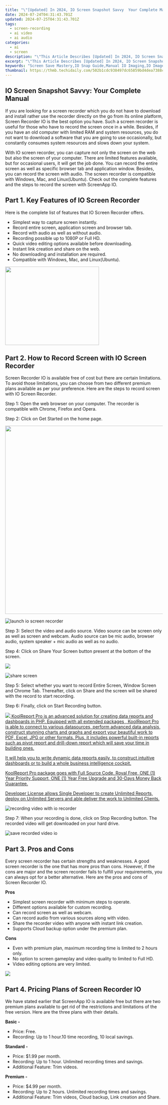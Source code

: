 ```yaml
---
title: "\"[Updated] In 2024, IO Screen Snapshot Savvy  Your Complete Manual\""
date: 2024-07-24T04:31:43.701Z
updated: 2024-07-25T04:31:43.701Z
tags: 
  - screen-recording
  - ai video
  - ai audio
categories: 
  - ai
  - screen
description: "\"This Article Describes [Updated] In 2024, IO Screen Snapshot Savvy: Your Complete Manual\""
excerpt: "\"This Article Describes [Updated] In 2024, IO Screen Snapshot Savvy: Your Complete Manual\""
keywords: "Screen Save Mastery,IO Snap Guide,Manual IO Imaging,IO Image Handling,Screen Capture Expert,Snapshot Techniques,IO Snapshot Basics"
thumbnail: https://thmb.techidaily.com/502b1cdc938497dc65859bd4dea7388cbc83b5388aae8627911832c708fd7626.jpg
---
```


## IO Screen Snapshot Savvy: Your Complete Manual

If you are looking for a screen recorder which you do not have to download and install rather use the recorder directly on the go from its online platform, Screen Recorder IO is the best option you have. Such a screen recorder is useful for those who have to record the screen once in a while. Besides, if you have an old computer with limited RAM and system resources, you do not want to download a software that you are going to use occasionally, but constantly consumes system resources and slows down your system.

With IO screen recorder, you can capture not only the screen on the web but also the screen of your computer. There are limited features available, but for occasional users, it will get the job done. You can record the entire screen as well as specific browser tab and application window. Besides, you can record the screen with audio. The screen recorder is compatible with Windows, Mac, and Linux(Ubuntu). Check out the complete features and the steps to record the screen with ScreenApp IO.

## Part 1\. Key Features of IO Screen Recorder

Here is the complete list of features that IO Screen Recorder offers.

* Simplest way to capture screen instantly.
* Record entire screen, application screen and browser tab.
* Record with audio as well as without audio.
* Recording possible up to 1080P or Full HD.
* Quick video editing options available before downloading.
* Instant link creation and share on the web.
* No downloading and installation are required.
* Compatible with Windows, Mac, and Linux(Ubuntu).

<!-- affiliate ads begin -->
<a href="https://caperobbin.sjv.io/c/5597632/2006118/18460" target="_top" id="2006118"><img src="//a.impactradius-go.com/display-ad/18460-2006118" border="0" alt="" width="300" height="250"/></a><img height="0" width="0" src="https://imp.pxf.io/i/5597632/2006118/18460" style="position:absolute;visibility:hidden;" border="0" />
<!-- affiliate ads end -->
## Part 2\. How to Record Screen with IO Screen Recorder

Screen Recorder IO is available free of cost but there are certain limitations. To avoid those limitations, you can choose from two different premium plans available as per your preference. Here are the steps to record screen with IO Screen Recorder.

Step 1: Open the web browser on your computer. The recorder is compatible with Chrome, Firefox and Opera.

Step 2: Click on Get Started on the home page.

<!-- affiliate ads begin -->
<a href="https://appsumo.8odi.net/c/5597632/2087389/7443" target="_top" id="2087389"><img src="//a.impactradius-go.com/display-ad/7443-2087389" border="0" alt="" width="1200" height="600"/></a><img height="0" width="0" src="https://appsumo.8odi.net/i/5597632/2087389/7443" style="position:absolute;visibility:hidden;" border="0" />
<!-- affiliate ads end -->
![launch io screen recorder](https://images.wondershare.com/filmora/article-images/screen-recorder-io-launch.jpg)

Step 3: Select the video and audio source. Video source can be screen only as well as screen and webcam. Audio source can be mic audio, browser audio, system speaker + mic audio as well as no audio.

Step 4: Click on Share Your Screen button present at the bottom of the screen.

<!-- affiliate ads begin -->
<a href="https://secure.2checkout.com/order/checkout.php?PRODS=19080710&QTY=1&AFFILIATE=108875&CART=1"><img src="https://smart-seo-tool.com/images/SmartSEOAuditorBox.png" border="0"></a>
<!-- affiliate ads end -->
![share screen](https://images.wondershare.com/filmora/article-images/screen-recorder-io-share-screen.jpg)

Step 5: Select whether you want to record Entire Screen, Window Screen and Chrome Tab. Thereafter, click on Share and the screen will be shared with the record to start recording.

Step 6: Finally, click on Start Recording button.

<!-- affiliate ads begin -->
<a href="https://secure.2checkout.com/order/checkout.php?PRODS=4737285&QTY=1&AFFILIATE=108875&CART=1"><img src="https://secure.avangate.com/images/merchant/b2f83c409ce63012229fb9cd465bdcfe/products/copy_reporting_system.png" border="0">  KoolReport Pro  is an advanced solution for creating data reports and dashboards in PHP. Equipped with all  extended packages , KoolReport Pro is able to connect to various datasources, perform advanced data analysis, construct stunning charts and graphs and export your beautiful work to PDF, Excel, JPG or other formats. Plus, it includes powerful built-in reports such as pivot report and drill-down report which will save your time in building ones. 

 It will help you to write dynamic data reports easily, to construct intuitive dashboards or to build a whole business intelligence cockpit. 

  KoolReport Pro  package goes with Full Source Code, Royal Free, ONE (1) Year Priority Support, ONE (1) Year Free Upgrade and 30-Days Money Back Guarantee. 

  Developer License  allows  Single Developer  to create Unlimited Reports, deploy on Unlimited Servers and able deliver the work to Unlimited Clients. </a>
<!-- affiliate ads end -->
![recording video with io recorder](https://images.wondershare.com/filmora/article-images/screen-recorder-io-recording.jpg)

Step 7: When your recording is done, click on Stop Recording button. The recorded video will get downloaded on your hard drive.

![save recorded video io](https://images.wondershare.com/filmora/article-images/io-recorded-videos.jpg)

## Part 3\. Pros and Cons

Every screen recorder has certain strengths and weaknesses. A good screen recorder is the one that has more pros than cons. However, if the cons are major and the screen recorder fails to fulfill your requirements, you can always opt for a better alternative. Here are the pros and cons of Screen Recorder IO.

**Pros**

* Simplest screen recorder with minimum steps to operate.
* Different options available for custom recording.
* Can record screen as well as webcam.
* Can record audio from various sources along with video.
* Share the recorder video with anyone with instant link creation.
* Supports Cloud backup option under the premium plan.

**Cons**

* Even with premium plan, maximum recording time is limited to 2 hours only.
* No option to screen gameplay and video quality to limited to Full HD.
* Video editing options are very limited.

<!-- affiliate ads begin -->
<a href="https://secure.2checkout.com/order/checkout.php?PRODS=33729450&QTY=1&AFFILIATE=108875&CART=1"><img src="https://secure.avangate.com/images/merchant/7f687767ccf20fcea1c9dc4a5adc2326/Digisigner_banner_728_x_90_color_version.png" border="0"></a>
<!-- affiliate ads end -->
## Part 4\. Pricing Plans of Screen Recorder IO

We have stated earlier that ScreenApp IO is available free but there are two premium plans available to get rid of the restrictions and limitations of the free version. Here are the three plans with their details.

**Basic -**

* Price: Free.
* Recording: Up to 1 hour.10 time recording, 10 local savings.

**Standard -**

* Price: $1.99 per month.
* Recording: Up to 1 hour. Unlimited recording times and savings.
* Additional Feature: Trim videos.

**Premium -**

* Price: $4.99 per month.
* Recording: Up to 2 hours. Unlimited recording times and savings.
* Additional Feature: Trim videos, Cloud backup, Link creation and Share.

<!-- affiliate ads begin -->
<span id="1793213">
					<video width="1080" height="1620" style="cursor:pointer"
           poster="//a.impactradius-go.com/display-clicktoplayimage/1793213.jpeg"
           onclick="if(!this.playClicked){this.play();this.setAttribute('controls',true);this.playClicked=true;}">
	   <source src="//a.impactradius-go.com/display-ad/19135-1793213">
	   <img src="//a.impactradius-go.com/display-clicktoplayimage/1793213.jpeg" style="border: none; height: 100%; width: 100%; object-fit: contain">
	</video>
	<div style="width:1080px;text-align:center"><a href="javascript:window.open(decodeURIComponent('https%3A%2F%2Ftinyland.pxf.io%2Fc%2F5597632%2F1793213%2F19135'), '_blank');void(0);">Click here</a></div>
</span>
<img height="0" width="0" src="https://imp.pxf.io/i/5597632/1793213/19135" style="position:absolute;visibility:hidden;" border="0" />
<!-- affiliate ads end -->
## Part 5\. Alternative Way to Record Computer Screen

If you are not satisfied with the limited features of free Screen App IO and you have decided to spend some to purchase a professional screen recorder, we recommend [Filmora Screen Recording Program](https://tools.techidaily.com/wondershare/filmora/download/). Filmora is both a screen recorder as well as a video editor. Therefore, after recording the video, you can add sound effects, video effects, filters, transitions and much more.

<!-- affiliate ads begin -->
<a href="https://zebaoaffiliateprogram.pxf.io/c/5597632/1853659/21526" target="_top" id="1853659"><img src="//a.impactradius-go.com/display-ad/21526-1853659" border="0" alt="" width="1920" height="750"/></a><img height="0" width="0" src="https://imp.pxf.io/i/5597632/1853659/21526" style="position:absolute;visibility:hidden;" border="0" />
<!-- affiliate ads end -->
![start screen recording](https://images.wondershare.com/filmora/article-images/start-recording-screen.jpg)

The quality of recording is far better than Screen Recorder IO as you can record up to 4K resolution. Moreover, you can record anything, and that includes gameplay. You can even add voiceover after recording. Basically, the software is designed to produce professional-quality screen recording videos.

[Try It Free](https://tools.techidaily.com/wondershare/filmora/download/)

For Win 7 or later (64-bit)

[Try It Free](https://tools.techidaily.com/wondershare/filmora/download/)

For macOS 10.12 or later

**Key Features**

* Capture any screen activity including gameplay.
* Record screen up to 4K resolution as per screen.
* Record from webcam along with the screen.
* Record audio from different audio sources.
* Add voiceover to recorded videos.
* Use green screen technology for stunning background.
* Highlight mouse pointer with clicking sound.
* Add audio and video effects, filters, and transitions.

## The Bottom Line

Screen Recorder IO is a unique screen recorder that you do not have to download and install on your computer. You can simply open their official website and start recording your computer screen. The video quality is not super high, but it gets the job done. There are various standard features available, but even the premium plan has several limitations. It is available for free and therefore, you should give it a try. If you are not satisfied, you can opt for Wondershare Filmora for professional-quality screen recording.

Part 2\. How to Record Screen with IO Screen Recorder

Screen Recorder IO is available free of cost but there are certain limitations. To avoid those limitations, you can choose from two different premium plans available as per your preference. Here are the steps to record screen with IO Screen Recorder.

Step 1: Open the web browser on your computer. The recorder is compatible with Chrome, Firefox and Opera.

Step 2: Click on Get Started on the home page.

<!-- affiliate ads begin -->
<a href="https://shop.emeditor.com/order/checkout.php?PRODS=4631722&QTY=1&AFFILIATE=108875&CART=1"><img src="https://www.emeditor.com/wp-content/uploads/2023/05/frontpage2-2048x588.webp" border="0">EmEditor Professional (Lifetime License, non-store app)</a>
<!-- affiliate ads end -->
![launch io screen recorder](https://images.wondershare.com/filmora/article-images/screen-recorder-io-launch.jpg)

Step 3: Select the video and audio source. Video source can be screen only as well as screen and webcam. Audio source can be mic audio, browser audio, system speaker + mic audio as well as no audio.

Step 4: Click on Share Your Screen button present at the bottom of the screen.

![share screen](https://images.wondershare.com/filmora/article-images/screen-recorder-io-share-screen.jpg)

Step 5: Select whether you want to record Entire Screen, Window Screen and Chrome Tab. Thereafter, click on Share and the screen will be shared with the record to start recording.

Step 6: Finally, click on Start Recording button.

![recording video with io recorder](https://images.wondershare.com/filmora/article-images/screen-recorder-io-recording.jpg)

Step 7: When your recording is done, click on Stop Recording button. The recorded video will get downloaded on your hard drive.

<!-- affiliate ads begin -->
<a href="https://secure.textstudio.com/order/checkout.php?PRODS=35633281&QTY=1&AFFILIATE=108875&CART=1"> <img src="https://secure.avangate.com/images/merchant/d6eb8222c9718486bdabce8b897380f7/products/2_premium-icon.png" border="0"> Take advantage of PREMIUM features. 
Create your texts / logos without any limitation. 
No attribution required when downloading. 
No advertising on the website. 
 TextStudio.com  PREMIUM - Monthly Membership</a>
<!-- affiliate ads end -->
![save recorded video io](https://images.wondershare.com/filmora/article-images/io-recorded-videos.jpg)

## Part 3\. Pros and Cons

Every screen recorder has certain strengths and weaknesses. A good screen recorder is the one that has more pros than cons. However, if the cons are major and the screen recorder fails to fulfill your requirements, you can always opt for a better alternative. Here are the pros and cons of Screen Recorder IO.

**Pros**

* Simplest screen recorder with minimum steps to operate.
* Different options available for custom recording.
* Can record screen as well as webcam.
* Can record audio from various sources along with video.
* Share the recorder video with anyone with instant link creation.
* Supports Cloud backup option under the premium plan.

**Cons**

* Even with premium plan, maximum recording time is limited to 2 hours only.
* No option to screen gameplay and video quality to limited to Full HD.
* Video editing options are very limited.

## Part 4\. Pricing Plans of Screen Recorder IO

We have stated earlier that ScreenApp IO is available free but there are two premium plans available to get rid of the restrictions and limitations of the free version. Here are the three plans with their details.

**Basic -**

* Price: Free.
* Recording: Up to 1 hour.10 time recording, 10 local savings.

**Standard -**

* Price: $1.99 per month.
* Recording: Up to 1 hour. Unlimited recording times and savings.
* Additional Feature: Trim videos.

**Premium -**

* Price: $4.99 per month.
* Recording: Up to 2 hours. Unlimited recording times and savings.
* Additional Feature: Trim videos, Cloud backup, Link creation and Share.

## Part 5\. Alternative Way to Record Computer Screen

If you are not satisfied with the limited features of free Screen App IO and you have decided to spend some to purchase a professional screen recorder, we recommend [Filmora Screen Recording Program](https://tools.techidaily.com/wondershare/filmora/download/). Filmora is both a screen recorder as well as a video editor. Therefore, after recording the video, you can add sound effects, video effects, filters, transitions and much more.

<!-- affiliate ads begin -->
<a href="https://ukaidot.sjv.io/c/5597632/1793233/19578" target="_top" id="1793233"><img src="//a.impactradius-go.com/display-ad/19578-1793233" border="0" alt="" width="1200" height="1200"/></a><img height="0" width="0" src="https://imp.pxf.io/i/5597632/1793233/19578" style="position:absolute;visibility:hidden;" border="0" />
<!-- affiliate ads end -->
![start screen recording](https://images.wondershare.com/filmora/article-images/start-recording-screen.jpg)

The quality of recording is far better than Screen Recorder IO as you can record up to 4K resolution. Moreover, you can record anything, and that includes gameplay. You can even add voiceover after recording. Basically, the software is designed to produce professional-quality screen recording videos.

[Try It Free](https://tools.techidaily.com/wondershare/filmora/download/)

For Win 7 or later (64-bit)

[Try It Free](https://tools.techidaily.com/wondershare/filmora/download/)

For macOS 10.12 or later

**Key Features**

* Capture any screen activity including gameplay.
* Record screen up to 4K resolution as per screen.
* Record from webcam along with the screen.
* Record audio from different audio sources.
* Add voiceover to recorded videos.
* Use green screen technology for stunning background.
* Highlight mouse pointer with clicking sound.
* Add audio and video effects, filters, and transitions.

## The Bottom Line

Screen Recorder IO is a unique screen recorder that you do not have to download and install on your computer. You can simply open their official website and start recording your computer screen. The video quality is not super high, but it gets the job done. There are various standard features available, but even the premium plan has several limitations. It is available for free and therefore, you should give it a try. If you are not satisfied, you can opt for Wondershare Filmora for professional-quality screen recording.

Part 2\. How to Record Screen with IO Screen Recorder

Screen Recorder IO is available free of cost but there are certain limitations. To avoid those limitations, you can choose from two different premium plans available as per your preference. Here are the steps to record screen with IO Screen Recorder.

Step 1: Open the web browser on your computer. The recorder is compatible with Chrome, Firefox and Opera.

Step 2: Click on Get Started on the home page.

<!-- affiliate ads begin -->
<a href="https://printrendy.pxf.io/c/5597632/1453721/17020" target="_top" id="1453721"><img src="//a.impactradius-go.com/display-ad/17020-1453721" border="0" alt="" width="300" height="250"/></a><img height="0" width="0" src="https://imp.pxf.io/i/5597632/1453721/17020" style="position:absolute;visibility:hidden;" border="0" />
<!-- affiliate ads end -->
![launch io screen recorder](https://images.wondershare.com/filmora/article-images/screen-recorder-io-launch.jpg)

Step 3: Select the video and audio source. Video source can be screen only as well as screen and webcam. Audio source can be mic audio, browser audio, system speaker + mic audio as well as no audio.

Step 4: Click on Share Your Screen button present at the bottom of the screen.

<!-- affiliate ads begin -->
<a href="https://secure.2checkout.com/order/checkout.php?PRODS=4550420&QTY=1&AFFILIATE=108875&CART=1"><img src="https://www.pearlmountainsoft.com/n_img/product/pic/f_02.jpg" border="0">PearlMountain Image Converter</a>
<!-- affiliate ads end -->
![share screen](https://images.wondershare.com/filmora/article-images/screen-recorder-io-share-screen.jpg)

Step 5: Select whether you want to record Entire Screen, Window Screen and Chrome Tab. Thereafter, click on Share and the screen will be shared with the record to start recording.

Step 6: Finally, click on Start Recording button.

![recording video with io recorder](https://images.wondershare.com/filmora/article-images/screen-recorder-io-recording.jpg)

Step 7: When your recording is done, click on Stop Recording button. The recorded video will get downloaded on your hard drive.

![save recorded video io](https://images.wondershare.com/filmora/article-images/io-recorded-videos.jpg)

<!-- affiliate ads begin -->
<a href="https://order.glarysoft.com/order/checkout.php?PRODS=4691139&QTY=1&AFFILIATE=108875&CART=1"><img src="https://secure.avangate.com/images/merchant/6734fa703f6633ab896eecbdfad8953a/products/SU-200-1.png" border="0">Software Update Pro - Check and update software installed on your computer. </a>
<!-- affiliate ads end -->
## Part 3\. Pros and Cons

Every screen recorder has certain strengths and weaknesses. A good screen recorder is the one that has more pros than cons. However, if the cons are major and the screen recorder fails to fulfill your requirements, you can always opt for a better alternative. Here are the pros and cons of Screen Recorder IO.

**Pros**

* Simplest screen recorder with minimum steps to operate.
* Different options available for custom recording.
* Can record screen as well as webcam.
* Can record audio from various sources along with video.
* Share the recorder video with anyone with instant link creation.
* Supports Cloud backup option under the premium plan.

**Cons**

* Even with premium plan, maximum recording time is limited to 2 hours only.
* No option to screen gameplay and video quality to limited to Full HD.
* Video editing options are very limited.

## Part 4\. Pricing Plans of Screen Recorder IO

We have stated earlier that ScreenApp IO is available free but there are two premium plans available to get rid of the restrictions and limitations of the free version. Here are the three plans with their details.

**Basic -**

* Price: Free.
* Recording: Up to 1 hour.10 time recording, 10 local savings.

**Standard -**

* Price: $1.99 per month.
* Recording: Up to 1 hour. Unlimited recording times and savings.
* Additional Feature: Trim videos.

**Premium -**

* Price: $4.99 per month.
* Recording: Up to 2 hours. Unlimited recording times and savings.
* Additional Feature: Trim videos, Cloud backup, Link creation and Share.

## Part 5\. Alternative Way to Record Computer Screen

If you are not satisfied with the limited features of free Screen App IO and you have decided to spend some to purchase a professional screen recorder, we recommend [Filmora Screen Recording Program](https://tools.techidaily.com/wondershare/filmora/download/). Filmora is both a screen recorder as well as a video editor. Therefore, after recording the video, you can add sound effects, video effects, filters, transitions and much more.

![start screen recording](https://images.wondershare.com/filmora/article-images/start-recording-screen.jpg)

The quality of recording is far better than Screen Recorder IO as you can record up to 4K resolution. Moreover, you can record anything, and that includes gameplay. You can even add voiceover after recording. Basically, the software is designed to produce professional-quality screen recording videos.

[Try It Free](https://tools.techidaily.com/wondershare/filmora/download/)

For Win 7 or later (64-bit)

[Try It Free](https://tools.techidaily.com/wondershare/filmora/download/)

For macOS 10.12 or later

**Key Features**

* Capture any screen activity including gameplay.
* Record screen up to 4K resolution as per screen.
* Record from webcam along with the screen.
* Record audio from different audio sources.
* Add voiceover to recorded videos.
* Use green screen technology for stunning background.
* Highlight mouse pointer with clicking sound.
* Add audio and video effects, filters, and transitions.

<!-- affiliate ads begin -->
<a href="https://versadesk.pxf.io/c/5597632/1892107/21290" target="_top" id="1892107"><img src="//a.impactradius-go.com/display-ad/21290-1892107" border="0" alt="" width="1200" height="628"/></a><img height="0" width="0" src="https://imp.pxf.io/i/5597632/1892107/21290" style="position:absolute;visibility:hidden;" border="0" />
<!-- affiliate ads end -->
## The Bottom Line

Screen Recorder IO is a unique screen recorder that you do not have to download and install on your computer. You can simply open their official website and start recording your computer screen. The video quality is not super high, but it gets the job done. There are various standard features available, but even the premium plan has several limitations. It is available for free and therefore, you should give it a try. If you are not satisfied, you can opt for Wondershare Filmora for professional-quality screen recording.

Part 2\. How to Record Screen with IO Screen Recorder

Screen Recorder IO is available free of cost but there are certain limitations. To avoid those limitations, you can choose from two different premium plans available as per your preference. Here are the steps to record screen with IO Screen Recorder.

Step 1: Open the web browser on your computer. The recorder is compatible with Chrome, Firefox and Opera.

Step 2: Click on Get Started on the home page.

<!-- affiliate ads begin -->
<a href="https://modlily.sjv.io/c/5597632/1997817/17059" target="_top" id="1997817"><img src="//a.impactradius-go.com/display-ad/17059-1997817" border="0" alt="" width="300" height="250"/></a><img height="0" width="0" src="https://imp.pxf.io/i/5597632/1997817/17059" style="position:absolute;visibility:hidden;" border="0" />
<!-- affiliate ads end -->
![launch io screen recorder](https://images.wondershare.com/filmora/article-images/screen-recorder-io-launch.jpg)

Step 3: Select the video and audio source. Video source can be screen only as well as screen and webcam. Audio source can be mic audio, browser audio, system speaker + mic audio as well as no audio.

Step 4: Click on Share Your Screen button present at the bottom of the screen.

<!-- affiliate ads begin -->
<a href="https://twopages.pxf.io/c/5597632/1873313/18544" target="_top" id="1873313"><img src="//a.impactradius-go.com/display-ad/18544-1873313" border="0" alt="" width="1080" height="1263"/></a><img height="0" width="0" src="https://imp.pxf.io/i/5597632/1873313/18544" style="position:absolute;visibility:hidden;" border="0" />
<!-- affiliate ads end -->
![share screen](https://images.wondershare.com/filmora/article-images/screen-recorder-io-share-screen.jpg)

Step 5: Select whether you want to record Entire Screen, Window Screen and Chrome Tab. Thereafter, click on Share and the screen will be shared with the record to start recording.

Step 6: Finally, click on Start Recording button.

<!-- affiliate ads begin -->
<a href="https://ukaidot.sjv.io/c/5597632/1793237/19578" target="_top" id="1793237"><img src="//a.impactradius-go.com/display-ad/19578-1793237" border="0" alt="" width="1200" height="1200"/></a><img height="0" width="0" src="https://imp.pxf.io/i/5597632/1793237/19578" style="position:absolute;visibility:hidden;" border="0" />
<!-- affiliate ads end -->
![recording video with io recorder](https://images.wondershare.com/filmora/article-images/screen-recorder-io-recording.jpg)

Step 7: When your recording is done, click on Stop Recording button. The recorded video will get downloaded on your hard drive.

<!-- affiliate ads begin -->
<a href="https://modlily.sjv.io/c/5597632/2072819/17059" target="_top" id="2072819"><img src="//a.impactradius-go.com/display-ad/17059-2072819" border="0" alt="" width="300" height="250"/></a><img height="0" width="0" src="https://imp.pxf.io/i/5597632/2072819/17059" style="position:absolute;visibility:hidden;" border="0" />
<!-- affiliate ads end -->
![save recorded video io](https://images.wondershare.com/filmora/article-images/io-recorded-videos.jpg)

## Part 3\. Pros and Cons

Every screen recorder has certain strengths and weaknesses. A good screen recorder is the one that has more pros than cons. However, if the cons are major and the screen recorder fails to fulfill your requirements, you can always opt for a better alternative. Here are the pros and cons of Screen Recorder IO.

**Pros**

* Simplest screen recorder with minimum steps to operate.
* Different options available for custom recording.
* Can record screen as well as webcam.
* Can record audio from various sources along with video.
* Share the recorder video with anyone with instant link creation.
* Supports Cloud backup option under the premium plan.

**Cons**

* Even with premium plan, maximum recording time is limited to 2 hours only.
* No option to screen gameplay and video quality to limited to Full HD.
* Video editing options are very limited.

## Part 4\. Pricing Plans of Screen Recorder IO

We have stated earlier that ScreenApp IO is available free but there are two premium plans available to get rid of the restrictions and limitations of the free version. Here are the three plans with their details.

**Basic -**

* Price: Free.
* Recording: Up to 1 hour.10 time recording, 10 local savings.

**Standard -**

* Price: $1.99 per month.
* Recording: Up to 1 hour. Unlimited recording times and savings.
* Additional Feature: Trim videos.

**Premium -**

* Price: $4.99 per month.
* Recording: Up to 2 hours. Unlimited recording times and savings.
* Additional Feature: Trim videos, Cloud backup, Link creation and Share.

## Part 5\. Alternative Way to Record Computer Screen

If you are not satisfied with the limited features of free Screen App IO and you have decided to spend some to purchase a professional screen recorder, we recommend [Filmora Screen Recording Program](https://tools.techidaily.com/wondershare/filmora/download/). Filmora is both a screen recorder as well as a video editor. Therefore, after recording the video, you can add sound effects, video effects, filters, transitions and much more.

![start screen recording](https://images.wondershare.com/filmora/article-images/start-recording-screen.jpg)

The quality of recording is far better than Screen Recorder IO as you can record up to 4K resolution. Moreover, you can record anything, and that includes gameplay. You can even add voiceover after recording. Basically, the software is designed to produce professional-quality screen recording videos.

[Try It Free](https://tools.techidaily.com/wondershare/filmora/download/)

For Win 7 or later (64-bit)

[Try It Free](https://tools.techidaily.com/wondershare/filmora/download/)

For macOS 10.12 or later

**Key Features**

* Capture any screen activity including gameplay.
* Record screen up to 4K resolution as per screen.
* Record from webcam along with the screen.
* Record audio from different audio sources.
* Add voiceover to recorded videos.
* Use green screen technology for stunning background.
* Highlight mouse pointer with clicking sound.
* Add audio and video effects, filters, and transitions.

## The Bottom Line

Screen Recorder IO is a unique screen recorder that you do not have to download and install on your computer. You can simply open their official website and start recording your computer screen. The video quality is not super high, but it gets the job done. There are various standard features available, but even the premium plan has several limitations. It is available for free and therefore, you should give it a try. If you are not satisfied, you can opt for Wondershare Filmora for professional-quality screen recording.

<ins class="adsbygoogle"
     style="display:block"
     data-ad-format="autorelaxed"
     data-ad-client="ca-pub-7571918770474297"
     data-ad-slot="1223367746"></ins>

<ins class="adsbygoogle"
     style="display:block"
     data-ad-format="autorelaxed"
     data-ad-client="ca-pub-7571918770474297"
     data-ad-slot="1223367746"></ins>



<ins class="adsbygoogle"
     style="display:block"
     data-ad-client="ca-pub-7571918770474297"
     data-ad-slot="8358498916"
     data-ad-format="auto"
     data-full-width-responsive="true"></ins>






<span class="atpl-alsoreadstyle">Also read:</span>
<div><ul>
<li><a href="https://extra-skills.techidaily.com/new-10-free-passport-photo-maker-for-desktop-and-online/"><u>[New] 10 Free Passport Photo Maker for Desktop and Online</u></a></li>
<li><a href="https://youtube-sure.techidaily.com/024-approved-essential-mp4-software-elevate-your-mac-productions/"><u>[New] 2024 Approved  Essential MP4 Software  Elevate Your Mac Productions</u></a></li>
<li><a href="https://snapchat-videos.techidaily.com/new-2024-approved-fire-up-the-connections-maintaining-long-lasting-streaks/"><u>[New] 2024 Approved  Fire Up the Connections  Maintaining Long-Lasting Streaks</u></a></li>
<li><a href="https://digital-screen-recording.techidaily.com/new-2024-approved-how-to-mute-google-meet/"><u>[New] 2024 Approved  How to Mute Google Meet?</u></a></li>
<li><a href="https://digital-screen-recording.techidaily.com/new-2024-approved-mastering-google-meet-creation-and-scheduling-guide/"><u>[New] 2024 Approved  Mastering Google Meet  Creation & Scheduling Guide</u></a></li>
<li><a href="https://digital-screen-recording.techidaily.com/new-2024-approved-step-by-step-tutorial-enhancing-your-hp-screen-recordings/"><u>[New] 2024 Approved  Step-by-Step Tutorial  Enhancing Your HP Screen Recordings</u></a></li>
<li><a href="https://digital-screen-recording.techidaily.com/new-2024-approved-unearthing-excellent-seeds-the-valheim-way/"><u>[New] 2024 Approved  Unearthing Excellent Seeds  The Valheim Way</u></a></li>
<li><a href="https://digital-screen-recording.techidaily.com/new-2024-approved-visualize-freely-premium-no-cost-screen-capture-tools/"><u>[New] 2024 Approved  Visualize Freely  Premium No-Cost Screen Capture Tools</u></a></li>
<li><a href="https://digital-screen-recording.techidaily.com/new-examining-splitcam-top-video-recorder-in-2024/"><u>[New] Examining SplitCam  Top Video Recorder, In 2024</u></a></li>
<li><a href="https://digital-screen-recording.techidaily.com/new-in-2024-from-vision-to-viewers-step-by-step-guide-to-live-tv-screens-on-windows-pcs/"><u>[New] In 2024, From Vision to Viewers  Step-by-Step Guide to Live TV Screens on Windows PCs</u></a></li>
<li><a href="https://digital-screen-recording.techidaily.com/new-in-2024-obs-vs-streamlabs-which-is-better/"><u>[New] In 2024, OBS vs Streamlabs   Which Is Better?</u></a></li>
<li><a href="https://digital-screen-recording.techidaily.com/new-in-2024-optimal-practices-for-archiving-interactive-online-workshops/"><u>[New] In 2024, Optimal Practices for Archiving Interactive Online Workshops</u></a></li>
<li><a href="https://digital-screen-recording.techidaily.com/new-in-2024-prime-interactive-face-time-festivals/"><u>[New] In 2024, Prime Interactive Face Time Festivals</u></a></li>
<li><a href="https://digital-screen-recording.techidaily.com/new-in-2024-step-by-step-guide-for-efficient-documentation-of-your-online-collaborations/"><u>[New] In 2024, Step-by-Step Guide for Efficient Documentation of Your Online Collaborations</u></a></li>
<li><a href="https://digital-screen-recording.techidaily.com/new-in-2024-the-complete-2023-bandicam-insight-and-tips/"><u>[New] In 2024, The Complete 2023 Bandicam Insight & Tips</u></a></li>
<li><a href="https://youtube-stream.techidaily.com/new-online-broadcast-battle-facebook-vs-youtube-and-twitspaces/"><u>[New] Online Broadcast Battle  FACEbook Vs. YOUTube & TWITSpaces</u></a></li>
<li><a href="https://screen-sharing-recording.techidaily.com/new-perfect-meeting-aesthetics-how-to-blur-video-backgrounds/"><u>[New] Perfect Meeting Aesthetics  How to Blur Video Backgrounds</u></a></li>
<li><a href="https://digital-screen-recording.techidaily.com/new-professionals-take-on-screenflow-pro-macos-experience-for-2024/"><u>[New] Professional's Take on ScreenFlow Pro macOS Experience for 2024</u></a></li>
<li><a href="https://digital-screen-recording.techidaily.com/new-rapid-rendering-sounds-with-visuals-for-2024/"><u>[New] Rapid Rendering  Sounds with Visuals for 2024</u></a></li>
<li><a href="https://fox-cloud.techidaily.com/updated-2024-approved-cutting-edge-4k-panels-top-10-revealed-list/"><u>[Updated] 2024 Approved  Cutting-Edge 4K Panels  Top 10 Revealed List</u></a></li>
<li><a href="https://digital-screen-recording.techidaily.com/updated-2024-approved-efficient-strategies-to-record-ppt-sessions/"><u>[Updated] 2024 Approved  Efficient Strategies to Record PPT Sessions</u></a></li>
<li><a href="https://youtube-web.techidaily.com/ed-audience-wow-factor-the-best-camera-lenses-for-youtube-stars-for-2024/"><u>[Updated] Audience Wow Factor  The Best Camera Lenses for YouTube Stars for 2024</u></a></li>
<li><a href="https://digital-screen-recording.techidaily.com/updated-expertly-curated-top-15-android-virtualization-tools-macpc-for-2024/"><u>[Updated] Expertly Curated Top 15 Android Virtualization Tools (Mac/PC) for 2024</u></a></li>
<li><a href="https://digital-screen-recording.techidaily.com/updated-high-definition-spectrum-selecting-best-screen-recorders-for-2024/"><u>[Updated] High Definition Spectrum  Selecting Best Screen Recorders for 2024</u></a></li>
<li><a href="https://digital-screen-recording.techidaily.com/updated-improve-obs-rendering-speed-and-quality-for-2024/"><u>[Updated] Improve OBS Rendering Speed and Quality for 2024</u></a></li>
<li><a href="https://digital-screen-recording.techidaily.com/updated-in-2024-discover-the-best-9-mobile-video-conferencing-apps-androidiphone/"><u>[Updated] In 2024, Discover The Best 9 Mobile Video Conferencing Apps (Android/iPhone)</u></a></li>
<li><a href="https://digital-screen-recording.techidaily.com/updated-in-2024-guide-to-saving-real-time-screen-chats/"><u>[Updated] In 2024, Guide to Saving Real-Time Screen Chats</u></a></li>
<li><a href="https://eaxpv-info.techidaily.com/updated-in-2024-how-big-should-a-good-thumbnail-be-youtubes-ultimate-guide/"><u>[Updated] In 2024, How Big Should a Good Thumbnail Be? YouTube's Ultimate Guide</u></a></li>
<li><a href="https://digital-screen-recording.techidaily.com/updated-in-2024-linux-screenshot-solutions-the-ultimate-guide/"><u>[Updated] In 2024, Linux Screenshot Solutions  The Ultimate Guide</u></a></li>
<li><a href="https://digital-screen-recording.techidaily.com/updated-in-2024-perfect-mac-video-capturer/"><u>[Updated] In 2024, Perfect Mac Video Capturer</u></a></li>
<li><a href="https://digital-screen-recording.techidaily.com/updated-in-2024-pro-tips-grab-your-chromebooks-screen-with-these-4-hacks/"><u>[Updated] In 2024, Pro Tips  Grab Your Chromebook's Screen with These 4 Hacks</u></a></li>
<li><a href="https://digital-screen-recording.techidaily.com/updated-in-2024-recording-winning-calls-a-complete-guide-free-vs-paid-for-windows-and-mac-users/"><u>[Updated] In 2024, Recording Winning Calls  A Complete Guide (Free vs Paid) for Windows & Mac Users</u></a></li>
<li><a href="https://digital-screen-recording.techidaily.com/updated-in-2024-reviving-unresponsive-obs-camera-integration/"><u>[Updated] In 2024, Reviving Unresponsive OBS Camera Integration</u></a></li>
<li><a href="https://digital-screen-recording.techidaily.com/updated-in-2024-superior-screen-recorder-review/"><u>[Updated] In 2024, Superior Screen Recorder Review</u></a></li>
<li><a href="https://digital-screen-recording.techidaily.com/updated-incredible-virtual-room-encounters-for-2024/"><u>[Updated] Incredible Virtual Room Encounters for 2024</u></a></li>
<li><a href="https://video-screen-grab.techidaily.com/updated-the-ultimate-resource-navigating-through-mobizens-screen-recording-landscape/"><u>[Updated] The Ultimate Resource  Navigating Through Mobizen's Screen Recording Landscape</u></a></li>
<li><a href="https://digital-screen-recording.techidaily.com/updated-top-picks-and-tips-for-thriving-in-valheim-for-2024/"><u>[Updated] Top Picks & Tips for Thriving in Valheim for 2024</u></a></li>
<li><a href="https://digital-screen-recording.techidaily.com/updated-upgrade-playstation-10-best-hard-drive-mods-for-2024/"><u>[Updated] Upgrade PlayStation  #10 Best Hard Drive Mods for 2024</u></a></li>
<li><a href="https://some-knowledge.techidaily.com/2024-approved-from-standard-to-special-a-guide-to-the-best-custom-box-stores-on-the-internet/"><u>2024 Approved  From Standard to Special  A Guide to the Best Custom Box Stores on the Internet</u></a></li>
<li><a href="https://screen-capture.techidaily.com/2024-approved-mastering-live-streamed-gaming-sessions/"><u>2024 Approved  Mastering Live-Streamed Gaming Sessions</u></a></li>
<li><a href="https://tiktok-clips.techidaily.com/audiovisual-cooperation-the-duet-phenomenon/"><u>Audiovisual Cooperation  The Duet Phenomenon</u></a></li>
<li><a href="https://fox-hovers.techidaily.com/bridging-images-and-words-step-by-step-text-integration-guide-for-2024/"><u>Bridging Images & Words  Step-by-Step Text Integration Guide for 2024</u></a></li>
<li><a href="https://digital-screen-recording.techidaily.com/efficiently-allocating-more-memory-to-minecraft-for-2024/"><u>Efficiently Allocating More Memory to Minecraft for 2024</u></a></li>
<li><a href="https://howto.techidaily.com/fix-the-error-of-unfortunately-the-processcomandroidphone-has-stopped-on-realme-narzo-60x-5g-drfone-by-drfone-fix-android-problems-fix-android-problems/"><u>Fix the Error of Unfortunately the Process.com.android.phone Has Stopped on Realme Narzo 60x 5G | Dr.fone</u></a></li>
<li><a href="https://video-capture.techidaily.com/from-novice-to-expert-a-comprehensive-guide-to-macscreencasting-for-2024/"><u>From Novice to Expert  A Comprehensive Guide to MacScreencasting for 2024</u></a></li>
<li><a href="https://location-social.techidaily.com/how-to-sharefake-location-on-whatsapp-for-honor-90-pro-drfone-by-drfone-virtual-android/"><u>How to Share/Fake Location on WhatsApp for Honor 90 Pro | Dr.fone</u></a></li>
<li><a href="https://change-location.techidaily.com/in-2024-how-can-i-catch-the-regional-pokemon-without-traveling-on-vivo-y100-drfone-by-drfone-virtual-android/"><u>In 2024, How Can I Catch the Regional Pokémon without Traveling On Vivo Y100 | Dr.fone</u></a></li>
<li><a href="https://location-social.techidaily.com/in-2024-how-to-hidefake-snapchat-location-on-your-nokia-c210-drfone-by-drfone-virtual-android/"><u>In 2024, How to Hide/Fake Snapchat Location on Your Nokia C210 | Dr.fone</u></a></li>
<li><a href="https://some-tips.techidaily.com/in-2024-transform-your-photos-mastering-time-lapse-with-samsung-mobile/"><u>In 2024, Transform Your Photos  Mastering Time Lapse with Samsung Mobile</u></a></li>
<li><a href="https://screen-activity-recording.techidaily.com/in-2024-unpacking-sharex-evaluation-and-replacements/"><u>In 2024, Unpacking ShareX  Evaluation & Replacements</u></a></li>
<li><a href="https://ai-video-editing.techidaily.com/new-2024-approved-lumafusion-one-of-the-best-video-editors-for-ios/"><u>New 2024 Approved LumaFusion – One of the Best Video Editors for iOS</u></a></li>
<li><a href="https://video-creation-software.techidaily.com/new-2024-approved-timecode-made-easy-9-essential-calculators-for-online-iphone-and-android/"><u>New 2024 Approved Timecode Made Easy 9 Essential Calculators for Online, iPhone, and Android</u></a></li>
<li><a href="https://smart-video-editing.techidaily.com/the-best-virtualdub-alternatives-for-video-editing-enthusiasts-for-2024/"><u>The Best Virtualdub Alternatives for Video Editing Enthusiasts for 2024</u></a></li>
<li><a href="https://twitter-videos.techidaily.com/twitter-archive-mastery-a-guide-to-gif-download-success-for-2024/"><u>Twitter Archive Mastery  A Guide to GIF Download Success for 2024</u></a></li>
<li><a href="https://video-creation-software.techidaily.com/updated-in-2024-best-free-video-editing-software-for-cutting-mp4-files/"><u>Updated In 2024, Best Free Video Editing Software for Cutting MP4 Files</u></a></li>
<li><a href="https://some-guidance.techidaily.com/variants-of-moviemaker-pro-on-windows-for-2024/"><u>Variants of MovieMaker Pro on WIndows for 2024</u></a></li>
<li><a href="https://android-pokemon-go.techidaily.com/why-is-ipogo-not-working-on-tecno-spark-10c-fixed-drfone-by-drfone-virtual-android/"><u>Why is iPogo not working On Tecno Spark 10C? Fixed | Dr.fone</u></a></li>
</ul></div>
